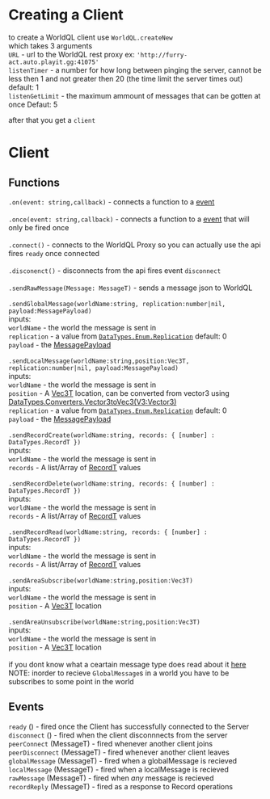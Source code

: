 
# Creating a Client
to create a WorldQL client use `WorldQL.createNew`<br>
which takes 3 arguments<br>
`URL` - url to the WorldQL rest proxy ex: `'http://furry-act.auto.playit.gg:41075'`<br>
`listenTimer` - a number for how long between pinging the server, cannot be less then 1 and not greater then 20 (the time limit the server times out) default: 1<br>
`listenGetLimit` - the maximum ammount of messages that can be gotten at once Defaut: 5<br>

after that you get a `client`

# Client
## Functions
`.on(event: string,callback)` - connects a function to a [event](#events)<br>
<br>
`.once(event: string,callback)` - connects a function to a [event](#events) that will only be fired once<br>
<br>
`.connect()` - connects to the WorldQL Proxy so you can actually use the api fires `ready` once connected<br>
<br>
`.disconenct()` - disconnects from the api fires event `disconnect`<br>
<br>
`.sendRawMessage(Message: MessageT)` - sends a message json to WorldQL<br>
<br>
`.sendGlobalMessage(worldName:string, replication:number|nil, payload:MessagePayload)`<br>
inputs:<br>
`worldName` - the world the message is sent in<br>
`replication` - a value from [`DataTypes.Enum.Replication`](src/shared/WorldQL/DataTypes.lua#l81-85) default: 0<br>
`payload` -  the [MessagePayload](src/shared/WorldQL/DataTypes.lua#l53-58)<br>
<br>
`.sendLocalMessage(worldName:string,position:Vec3T, replication:number|nil, payload:MessagePayload)`<br>
inputs:<br>
`worldName` - the world the message is sent in<br>
`position` -  A [Vec3T](src/shared/WorldQL/DataTypes.lua#l5-9) location, can be converted from vector3 using [DataTypes.Converters.Vector3toVec3(V3:Vector3)](src/shared/WorldQL/DataTypes.lua#l12)<br>
`replication` - a value from [`DataTypes.Enum.Replication`](src/shared/WorldQL/DataTypes.lua#l81-85) default: 0<br>
`payload` - the [MessagePayload](src/shared/WorldQL/DataTypes.lua#l53-58)<br>
<br>
`.sendRecordCreate(worldName:string, records: { [number] : DataTypes.RecordT })`<br>
inputs:<br>
`worldName` - the world the message is sent in<br>
`records` - A list/Array of [RecordT](src/shared/WorldQL/DataTypes.lua#l25-31) values<br>
<br>
`.sendRecordDelete(worldName:string, records: { [number] : DataTypes.RecordT })`<br>
inputs:<br>
`worldName` - the world the message is sent in<br>
`records` - A list/Array of [RecordT](src/shared/WorldQL/DataTypes.lua#l25-31) values<br>
<br>
`.sendRecordRead(worldName:string, records: { [number] : DataTypes.RecordT })`<br>
inputs:<br>
`worldName` - the world the message is sent in<br>
`records` - A list/Array of [RecordT](src/shared/WorldQL/DataTypes.lua#l25-31) values<br>
<br>
`.sendAreaSubscribe(worldName:string,position:Vec3T)`<br>
inputs:<br>
`worldName` - the world the message is sent in<br>
`position` -  A [Vec3T](src/shared/WorldQL/DataTypes.lua#l5-9) location<br>
<br>
`.sendAreaUnsubscribe(worldName:string,position:Vec3T)`<br>
inputs:<br>
`worldName` - the world the message is sent in<br>
`position` -  A [Vec3T](src/shared/WorldQL/DataTypes.lua#l5-9) location<br>
<br>
if you dont know what a ceartain message type does read about it [here](https://docs.worldql.com/architecture/instructions)<br>
NOTE: inorder to recieve `GlobalMessage`s in a world you have to be subscribes to some point in the world<br>
## Events
`ready` () - fired once the Client has successfully connected to the Server<br>
`disconnect` () - fired when the client disconnnects from the server<br>
`peerConnect` (MessageT) - fired whenever another client joins<br>
`peerDisconnect` (MessageT) - fired whenever another client leaves<br>
`globalMessage` (MessageT) - fired when a globalMessage is recieved<br>
`localMessage` (MessageT) - fired when a localMessage is recieved<br>
`rawMessage` (MessageT) - fired when *any* message is recieved<br>
`recordReply` (MessageT) - fired as a response to Record operations<br>